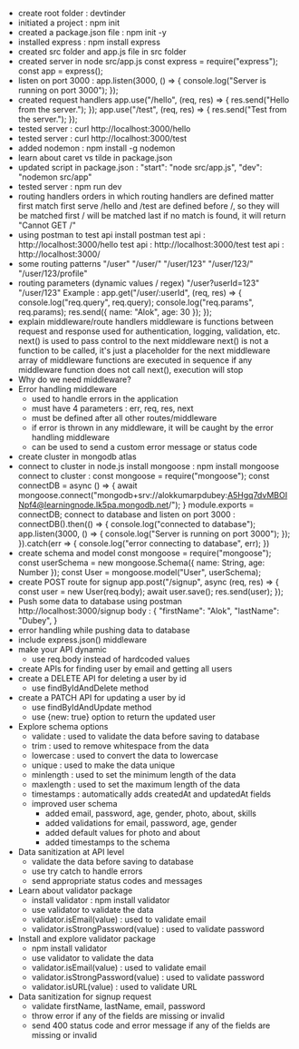 - create root folder : devtinder
- initiated a project : npm init
- created a package.json file : npm init -y
- installed express : npm install express
- created src folder and app.js file in src folder
- created server in node src/app.js
    const express = require("express");
    const app = express();
- listen on port 3000 : 
    app.listen(3000, () => {
        console.log("Server is running on port 3000");
    });
- created request handlers
    app.use("/hello", (req, res) => {
        res.send("Hello from the server.");
    });
    app.use("/test", (req, res) => {
        res.send("Test from the server.");
    });
- tested server : curl http://localhost:3000/hello
- tested server : curl http://localhost:3000/test
- added nodemon : npm install -g nodemon
- learn about caret vs tilde in package.json
- updated script in package.json : "start": "node src/app.js", "dev": "nodemon src/app"
- tested server : npm run dev
- routing handlers
    orders in which routing handlers are defined matter
    first match first serve
    /hello and /test are defined before /, so they will be matched first
    / will be matched last
    if no match is found, it will return "Cannot GET /"
- using postman to test api
    install postman
    test api : http://localhost:3000/hello
    test api : http://localhost:3000/test
    test api : http://localhost:3000/
- some routing patterns
    "/user"
    "/user/"
    "/user/123"
    "/user/123/"
    "/user/123/profile"
- routing parameters (dynamic values / regex)
    "/user?userId=123"
    "/user/123"
    Example :
        app.get("/user/:userId", (req, res) => {
            console.log("req.query", req.query);
            console.log("req.params", req.params);
            res.send({ name: "Alok", age: 30 });
        });
- explain middleware/route handlers
    middleware is functions between request and response
    used for authentication, logging, validation, etc.
    next() is used to pass control to the next middleware
    next() is not a function to be called, it's just a placeholder for the next middleware
    array of middleware functions are executed in sequence
    if any middleware function does not call next(), execution will stop
- Why do we need middleware?
- Error handling middleware
    - used to handle errors in the application
    - must have 4 parameters : err, req, res, next
    - must be defined after all other routes/middleware
    - if error is thrown in any middleware, it will be caught by the error handling middleware
    - can be used to send a custom error message or status code
- create cluster in mongodb atlas
- connect to cluster in node.js
    install mongoose : npm install mongoose
    connect to cluster :
        const mongoose = require("mongoose");
        const connectDB = async () => {
            await mongoose.connect("mongodb+srv://alokkumarpdubey:A5Hgq7dvMBOINpf4@learningnode.lk5pa.mongodb.net/");
        }
        module.exports = connectDB;
    connect to database and listen on port 3000 :
        connectDB().then(() => {
            console.log("connected to database");
            app.listen(3000, () => {
                console.log("Server is running on port 3000");
            });
        }).catch(err => {
            console.log("error connecting to database", err);
        })
- create schema and model
    const mongoose = require("mongoose");
    const userSchema = new mongoose.Schema({
        name: String,
        age: Number
    });
    const User = mongoose.model("User", userSchema);
- create POST route for signup
    app.post("/signup", async (req, res) => {
        const user = new User(req.body);
        await user.save();
        res.send(user);
    });
- Push some data to database using postman
    http://localhost:3000/signup
    body : 
        {
            "firstName": "Alok",
            "lastName": "Dubey",
        }
- error handling while pushing data to database
- include express.json() middleware
- make your API dynamic
    - use req.body instead of hardcoded values
- create APIs for finding user by email and getting all users
- create a DELETE API for deleting a user by id
    - use findByIdAndDelete method
- create a PATCH API for updating a user by id
    - use findByIdAndUpdate method
    - use {new: true} option to return the updated user
- Explore schema options
    - validate : used to validate the data before saving to database
    - trim : used to remove whitespace from the data
    - lowercase : used to convert the data to lowercase
    - unique : used to make the data unique
    - minlength : used to set the minimum length of the data
    - maxlength : used to set the maximum length of the data
    - timestamps : automatically adds createdAt and updatedAt fields
    - improved user schema
        - added email, password, age, gender, photo, about, skills
        - added validations for email, password, age, gender
        - added default values for photo and about
        - added timestamps to the schema
- Data sanitization at API level
    - validate the data before saving to database
    - use try catch to handle errors
    - send appropriate status codes and messages
- Learn about validator package
    - install validator : npm install validator
    - use validator to validate the data
    - validator.isEmail(value) : used to validate email
    - validator.isStrongPassword(value) : used to validate password
- Install and explore validator package
    - npm install validator
    - use validator to validate the data
    - validator.isEmail(value) : used to validate email
    - validator.isStrongPassword(value) : used to validate password
    - validator.isURL(value) : used to validate URL
- Data sanitization for signup request
    - validate firstName, lastName, email, password
    - throw error if any of the fields are missing or invalid
    - send 400 status code and error message if any of the fields are missing or invalid
